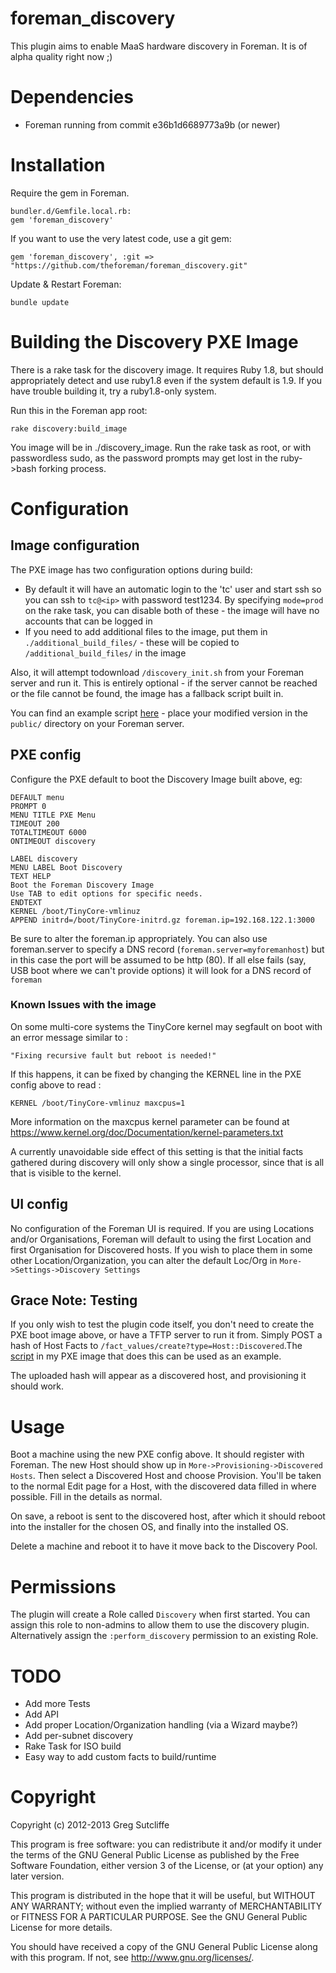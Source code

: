# foreman\_discovery

This plugin aims to enable MaaS hardware discovery in Foreman. It is of alpha quality
right now ;)

# Dependencies

* Foreman running from commit e36b1d6689773a9b (or newer)

# Installation

Require the gem in Foreman.

    bundler.d/Gemfile.local.rb:
    gem 'foreman_discovery'

If you want to use the very latest code, use a git gem:

    gem 'foreman_discovery', :git => "https://github.com/theforeman/foreman_discovery.git"

Update & Restart Foreman:

    bundle update

# Building the Discovery PXE Image

There is a rake task for the discovery image. It requires Ruby 1.8, but should
appropriately detect and use ruby1.8 even if the system default is 1.9. If you
have trouble building it, try a ruby1.8-only system.

Run this in the Foreman app root:

    rake discovery:build_image

You image will be in ./discovery\_image. Run the rake task as root, or with passwordless
sudo, as the password prompts may get lost in the ruby->bash forking process.

# Configuration

## Image configuration

The PXE image has two configuration options during build:

* By default it will have an automatic login to the 'tc' user and start ssh so you can
ssh to `tc@<ip>` with password test1234. By specifying `mode=prod` on the rake task,
you can disable both of these - the image will have no accounts that can be logged in
* If you need to add additional files to the image, put them in `./additional_build_files/` -
these will be copied to `/additional_build_files/` in the image

Also, it will attempt todownload `/discovery_init.sh` from your Foreman server and run
it. This is entirely optional - if the server cannot be reached or the file cannot be
found, the image has a fallback script built in.

You can find an example script [here](extra/discovery_init.sh.example) - place your
modified version in the `public/` directory on your Foreman server.

## PXE config

Configure the PXE default to boot the Discovery Image built above, eg:

    DEFAULT menu
    PROMPT 0
    MENU TITLE PXE Menu
    TIMEOUT 200
    TOTALTIMEOUT 6000
    ONTIMEOUT discovery

    LABEL discovery
    MENU LABEL Boot Discovery
    TEXT HELP
    Boot the Foreman Discovery Image
    Use TAB to edit options for specific needs.
    ENDTEXT
    KERNEL /boot/TinyCore-vmlinuz
    APPEND initrd=/boot/TinyCore-initrd.gz foreman.ip=192.168.122.1:3000

Be sure to alter the foreman.ip appropriately. You can also use foreman.server to
specify a DNS record (`foreman.server=myforemanhost`) but in this case the port will
be assumed to be http (80). If all else fails (say, USB boot where we can't provide
options) it will look for a DNS record of `foreman`

### Known Issues with the image

On some multi-core systems the TinyCore kernel may segfault on boot with an error message similar to :

    "Fixing recursive fault but reboot is needed!"

If this happens, it can be fixed by changing the KERNEL line in the PXE config above to read :

    KERNEL /boot/TinyCore-vmlinuz maxcpus=1

More information on the maxcpus kernel parameter can be found at <https://www.kernel.org/doc/Documentation/kernel-parameters.txt>

A currently unavoidable side effect of this setting is that the initial facts gathered during discovery will only show a single processor, since that is all that is visible to the kernel.

## UI config

No configuration of the Foreman UI is required. If you are using Locations and/or Organisations,
Foreman will default to using the first Location and first Organisation for Discovered
hosts. If you wish to place them in some other Location/Organization, you can alter the
default Loc/Org in `More->Settings->Discovery Settings`

## Grace Note: Testing

If you only wish to test the plugin code itself, you don't need to create the PXE boot
image above, or have a TFTP server to run it from. Simply POST a hash of Host Facts to
`/fact_values/create?type=Host::Discovered`.The
[script](extra/discover_host#L73)
in my PXE image that does this can be used as an example.

The uploaded hash will appear as a discovered host, and provisioning it should work.

# Usage

Boot a machine using the new PXE config above. It should register with Foreman.
The new Host should show up in `More->Provisioning->Discovered Hosts`. Then select a Discovered Host
and choose Provision. You'll be taken to the normal Edit page for a Host, with the
discovered data filled in where possible. Fill in the details as normal.

On save, a reboot is sent to the discovered host, after which it should reboot into
the installer for the chosen OS, and finally into the installed OS.

Delete a machine and reboot it to have it move back to the Discovery Pool.

# Permissions

The plugin will create a Role called `Discovery` when first started. You can assign
this role to non-admins to allow them to use the discovery plugin. Alternatively
assign the `:perform_discovery` permission to an existing Role.

# TODO

* Add more Tests
* Add API
* Add proper Location/Organization handling (via a Wizard maybe?)
* Add per-subnet discovery
* Rake Task for ISO build
* Easy way to add custom facts to build/runtime

# Copyright

Copyright (c) 2012-2013 Greg Sutcliffe

This program is free software: you can redistribute it and/or modify
it under the terms of the GNU General Public License as published by
the Free Software Foundation, either version 3 of the License, or
(at your option) any later version.

This program is distributed in the hope that it will be useful,
but WITHOUT ANY WARRANTY; without even the implied warranty of
MERCHANTABILITY or FITNESS FOR A PARTICULAR PURPOSE.  See the
GNU General Public License for more details.

You should have received a copy of the GNU General Public License
along with this program.  If not, see <http://www.gnu.org/licenses/>.
